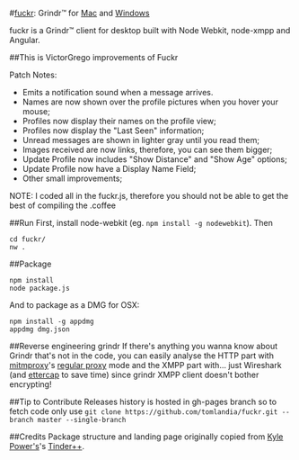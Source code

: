 #[fuckr](http://fuckr.me/): Grindr™ for [Mac](http://fuckr.me/downloads/Fuckr.dmg) and [Windows](http://fuckr.me/downloads/Fuckr.dmg)

fuckr is a Grindr™ client for desktop built with Node Webkit, node-xmpp and Angular.

##This is VictorGrego improvements of Fuckr

Patch Notes:
- Emits a notification sound when a message arrives.
- Names are now shown over the profile pictures when you hover your mouse;
- Profiles now display their names on the profile view;
- Profiles now display the "Last Seen" information;
- Unread messages are shown in lighter gray until you read them;
- Images received are now links, therefore, you can see them bigger;
- Update Profile now includes "Show Distance" and "Show Age" options;
- Update Profile now have a Display Name Field;
- Other small improvements;

NOTE: I coded all in the fuckr.js, therefore you should not be able to get the best of compiling the .coffee

##Run
First, install node-webkit (eg. `npm install -g nodewebkit`). Then

    cd fuckr/
    nw .

##Package

    npm install
    node package.js

And to package as a DMG for OSX: 

    npm install -g appdmg
    appdmg dmg.json

##Reverse engineering grindr
If there's anything you wanna know about Grindr that's not in the code, you can easily analyse the HTTP part with [mitmproxy](http://mitmproxy.org/)'s [regular proxy](https://mitmproxy.org/doc/modes.html) mode and the XMPP part with... just Wireshark (and [ettercap](http://www.kioptrix.com/blog/ettercap-command-line-basics/) to save time) since grindr XMPP client doesn't bother encrypting!

##Tip to Contribute
Releases history is hosted in gh-pages branch so to fetch code only use
`git clone https://github.com/tomlandia/fuckr.git --branch master --single-branch`

##Credits
Package structure and landing page originally copied from [Kyle Power's](https://twitter.com/mfkp/)'s [Tinder++](https://github.com/mfkp/tinderplusplus).
